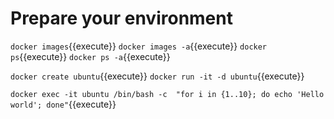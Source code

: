 # Prepare your environment

`docker images`{{execute}}
`docker images -a`{{execute}}
`docker ps`{{execute}}
`docker ps -a`{{execute}}

`docker create ubuntu`{{execute}}
`docker run -it -d ubuntu`{{execute}}

`docker exec -it ubuntu /bin/bash -c  "for i in {1..10}; do echo 'Hello world'; done"`{{execute}}